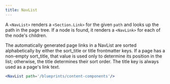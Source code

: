 ```yaml
---
title: NavList
---
```



A `<NavList>` renders a `<Section.Link>` for the given `path` and looks up the
path in the page tree. If a node is found, it renders a `<NavLink>` for each
of the node's children.

The automatically generated page links in a NavList are sorted alphabetically by either the sort_title or title frontmatter keys. If a page has a non-empty sort_title, that value is used only to determine its position in the list; otherwise, the title determines their sort order. The title key is always used as a page's link text.


```.jsx
<NavList path='/blueprints/content-components'/>
```

